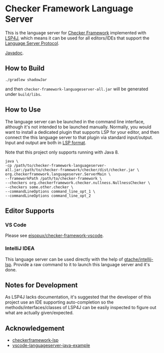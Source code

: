 # Checker Framework Language Server

This is the language server for [Checker Framework](https://github.com/typetools/checker-framework) implemented with [LSP4J](https://github.com/eclipse/lsp4j), which means it can be used for all editors/IDEs that support the [Language Server Protocol](https://microsoft.github.io/language-server-protocol/).

[Javadoc](https://zhangjiangqige.github.io/checker-framework-languageserver/).

## How to Build

```shell
./gradlew shadowJar
```

and then `checker-framework-languageserver-all.jar` will be generated under `build/libs`.

## How to Use

The language server can be launched in the command line interface, although it's not intended to be launched manually. Normally, you would want to install a dedicated plugin that supports LSP for your editor, and then connect the this language server to that plugin via standard input/output. Input and output are both in [LSP format](https://microsoft.github.io//language-server-protocol/specifications/specification-3-14/).

Note that this project only supports running with Java 8.

```shell
java \
-cp /path/to/checker-framework-languageserver-all.jar:/path/to/checker-framework/checker/dist/checker.jar \
org.checkerframework.languageserver.ServerMain \
--frameworkPath /path/to/checker-framework \
--checkers org.checkerframework.checker.nullness.NullnessChecker \
--checkers some.other.checker \
--commandLineOptions command_line_opt_1 \
--commandLineOptions command_line_opt_2
```

## Editor Supports

### VS Code

Please see [eisopux/checker-framework-vscode](https://github.com/eisopux/checker-framework-vscode).

### IntelliJ IDEA

This language server can be used directly with the help of [gtache/intellij-lsp](https://github.com/gtache/intellij-lsp). Provide a raw command to it to launch this language server and it's done.

## Notes for Development

As LSP4J lacks documentation, it's suggested that the developer of this project use an IDE supporting auto-completion so the methods/interfaces/classes of LSP4J can be easily inspected to figure out what are actually given/expected.

## Acknowledgement

- [checkerframework-lsp](https://github.com/adamyy/checkerframework-lsp)
- [vscode-languageserver-java-example](https://github.com/adamvoss/vscode-languageserver-java-example)
